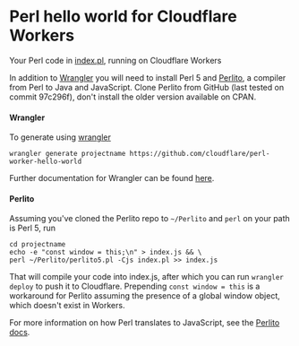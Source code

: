 # Perl hello world for Cloudflare Workers

Your Perl code in [index.pl](https://github.com/cloudflare/perl-worker-hello-world/blob/master/index.pl), running on Cloudflare Workers

In addition to [Wrangler](https://github.com/cloudflare/wrangler) you will need to install Perl 5 and [Perlito](https://github.com/fglock/Perlito), a compiler from Perl to Java and JavaScript. Clone Perlito from GitHub (last tested on commit 97c296f), don't install the older version available on CPAN.

#### Wrangler

To generate using [wrangler](https://github.com/cloudflare/wrangler)

```
wrangler generate projectname https://github.com/cloudflare/perl-worker-hello-world
```

Further documentation for Wrangler can be found [here](https://developers.cloudflare.com/workers/tooling/wrangler).

#### Perlito

Assuming you've cloned the Perlito repo to `~/Perlito` and `perl` on your path is Perl 5, run

```
cd projectname
echo -e "const window = this;\n" > index.js && \
perl ~/Perlito/perlito5.pl -Cjs index.pl >> index.js
```

That will compile your code into index.js, after which you can run `wrangler deploy` to push it to Cloudflare. Prepending `const window = this` is a workaround for Perlito assuming the presence of a global window object, which doesn't exist in Workers.

For more information on how Perl translates to JavaScript, see the [Perlito docs](https://github.com/fglock/Perlito/blob/master/README-perlito5-JavaScript.md).
